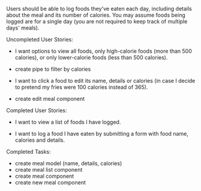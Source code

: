Users should be able to log foods they've eaten each day, including details about the meal and its number of calories. You may assume foods being logged are for a single day (you are not required to keep track of multiple days' meals).

Uncompleted User Stories:

* I want options to view all foods, only high-calorie foods (more than 500 calories), or only lower-calorie foods (less than 500 calories).

- create pipe to filter by calories

* I want to click a food to edit its name, details or calories (in case I decide to pretend my fries were 100 calories instead of 365).

- create edit meal component

Completed User Stories:

* I want to view a list of foods I have logged.

* I want to log a food I have eaten by submitting a form with food name, calories and details.

Completed Tasks:
- create meal model (name, details, calories)
- create meal list component
- create meal component
- create new meal component

